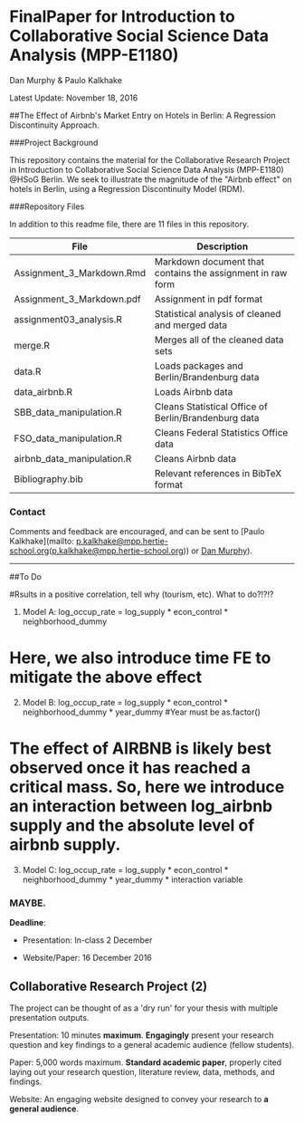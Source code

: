 # FinalPaper for Introduction to Collaborative Social Science Data Analysis (MPP-E1180)

Dan Murphy & Paulo Kalkhake

Latest Update: November 18, 2016

##The Effect of Airbnb's Market Entry on Hotels in Berlin: A Regression Discontinuity Approach.

###Project Background

This repository contains the material for the Collaborative Research Project in Introduction to Collaborative Social Science Data Analysis (MPP-E1180) @HSoG Berlin. We seek to illustrate the magnitude of the "Airbnb effect" on hotels in Berlin, using a Regression Discontinuity Model (RDM).

###Repository Files

In addition to this readme file, there are 11 files in this repository.

| File                    | Description |
| ----------------------- | --------------------- | 
| Assignment_3_Markdown.Rmd    | Markdown document that contains the assignment in raw form | 
| Assignment_3_Markdown.pdf  | Assignment in pdf format  |
| assignment03_analysis.R  | Statistical analysis of cleaned and merged data  |
| merge.R  | Merges all of the cleaned data sets  |
| data.R | Loads packages and Berlin/Brandenburg data  |
| data_airbnb.R | Loads Airbnb data  |
| SBB_data_manipulation.R | Cleans Statistical Office of Berlin/Brandenburg data  |
| FSO_data_manipulation.R | Cleans Federal Statistics Office data  |
| airbnb_data_manipulation.R | Cleans Airbnb data  |
| Bibliography.bib | Relevant references in BibTeX format |

### Contact
Comments and feedback are encouraged, and can be sent to [Paulo Kalkhake](mailto: p.kalkhake@mpp.hertie-school.org(p.kalkhake@mpp.hertie-school.org)) or [Dan Murphy](mailto:danieljmurphy01@gmail.com)).


________

##To Do

#Rsults in a positive correlation, tell why (tourism, etc). What to do?!?!? 
1. Model A: log_occup_rate = log_supply * econ_control * neighborhood_dummy

# Here, we also introduce time FE to mitigate the above effect
2. Model B: log_occup_rate = log_supply * econ_control * neighborhood_dummy * year_dummy 
#Year must be as.factor()

# The effect of AIRBNB is likely best observed once it has reached a critical mass. So, here we introduce an interaction between log_airbnb supply and the absolute level of airbnb supply.
3. Model C: log_occup_rate = log_supply * econ_control * neighborhood_dummy * year_dummy * interaction variable

### MAYBE. 


**Deadline**:

- Presentation: In-class 2 December

- Website/Paper: 16 December 2016

## Collaborative Research Project (2)

The project can be thought of as a 'dry run' for your thesis with multiple 
presentation outputs.

Presentation: 10 minutes **maximum**. **Engagingly** present your research
question and key findings to a general academic audience (fellow students).

Paper: 5,000 words maximum. **Standard academic paper**, properly cited laying out
your research question, literature review, data, methods, and findings.

Website: An engaging website designed to convey your research to **a general
audience**.